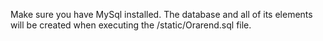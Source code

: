Make sure you have MySql installed.
The database and all of its elements will be created when executing the /static/Orarend.sql file.

